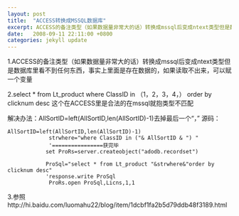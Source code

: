 ```yaml
---
layout: post
title:  "ACCESS转换成MSSQL数据库"
excerpt: ACCESS的备注类型（如果数据量非常大的话）转换成mssql后变成ntext类型但是数据库里看不到任何东西，事实上里面是存在数据的，如果读取不出来，可以赋一个变量
date:   2008-09-11 22:11:00 +0800
categories: jekyll update
---   
```

<!--markdown-->1.ACCESS的备注类型（如果数据量非常大的话）转换成mssql后变成ntext类型但是数据库里看不到任何东西，事实上里面是存在数据的，如果读取不出来，可以赋一个变量
2.select * from Lt_product where ClassID in （1，2，3，4，） order by clicknum desc
这个在ACCESS里是合法的在mssql就抱类型不匹配


<!--more-->


解决办法：AllSortID=left(AllSortID,len(AllSortID)-1)去掉最后一个“，”
源码：

    AllSortID=left(AllSortID,len(AllSortID)-1)
                 strwhere="where ClassID in ("& AllSortID & ") "
                 '================获完毕
                set ProRs=server.createobject("adodb.recordset")
              
                ProSql="select * from Lt_product "&strwhere&"order by clicknum desc"
                'response.write ProSql
                 ProRs.open ProSql,Licns,1,1

3.参照http://hi.baidu.com/luomahu22/blog/item/1dcbf1fa2b5d79ddb48f3189.html
